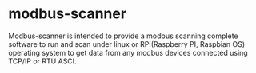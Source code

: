 # modbus-scanner

Modbus-scanner is intended to provide a modbus scanning complete software to run and scan under linux or RPI(Raspberry PI, Raspbian OS) operating system to get data from any modbus devices connected using TCP/IP or RTU ASCI. 

